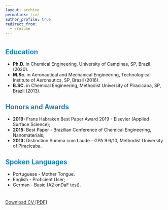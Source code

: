 ```yaml
---
layout: archive
permalink: /cv/
author_profile: true
redirect_from:
  - /resume
---
```

<head>
<meta name="viewport" content="width=device-width, initial-scale=1">
<!-- Add icon library -->
<link rel="stylesheet" href="https://cdnjs.cloudflare.com/ajax/libs/font-awesome/4.7.0/css/font-awesome.min.css">
<style>
.btn {
  background-color: DodgerBlue;
  border: none;
  color: white;
  padding: 12px 30px;
  cursor: pointer;
  font-size: 20px;
}

/* Darker background on mouse-over */
.btn:hover {
  background-color: RoyalBlue;
}
</style>
</head>



<p style="margin-bottom:1cm;"></p>


<p style="margin-bottom:1cm;"></p>
<h2>
<font color="#2980b9">Education</font>
</h2>

* __Ph.D.__ in Chemical Engineering, University of Campinas, SP, Brazil (2020).
* __M.Sc.__ in Aeronautical and Mechanical Engineering, Technological Institute of 
Aeronautics, SP, Brazil (2016).
* __B.SC.__ in Chemical Engineering, Methodist University of Piracicaba, SP, Brazil (2013). 

<h2>
<font color="#2980b9">Honors and Awards</font>
</h2>

* __2019:__ Frans Habraken Best Paper Award 2019 - Elsevier (Applied Surface Science);
* __2015:__ Best Paper - Brazilian Conference of Chemical Engineering, Nanomaterials;
* __2013:__ Distinction Summa cum Laude - GPA 9.6/10, Methodist University of Piracicaba.

<h2>
<font color="#2980b9">Spoken Languages</font>
</h2>

* Portuguese - Mother Tongue.
* English - Proficient User;
* German - Basic (A2 onDaF test).

<p style="margin-bottom:1cm;"></p>
<a href="https://estatup.github.io/" target="_blank"><i class="fa fa-download" aria-hidden="true"></i> Download CV [PDF]</a>



